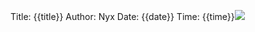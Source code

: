Title: {{title}}
Author: Nyx
Date: {{date}}
Time: {{time}}![](Templates/attachments/magicstudio-art(4).jpg)
